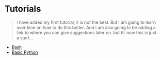 # Tutorials

> I have added my first tutorial, it is not the best. But I am going to learn over time on how to do
> this better. And I am also going to be adding a link to where you can give suggestions later on.
> but till now this is just a start...

* [Bash](/tutorial/bash.html)
* [Basic Python](/tutorial/python_basic.html)
